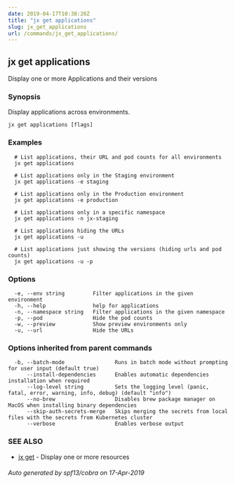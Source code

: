 ```yaml
---
date: 2019-04-17T10:38:20Z
title: "jx get applications"
slug: jx_get_applications
url: /commands/jx_get_applications/
---
```

## jx get applications

Display one or more Applications and their versions

### Synopsis

Display applications across environments.

```
jx get applications [flags]
```

### Examples

```
  # List applications, their URL and pod counts for all environments
  jx get applications
  
  # List applications only in the Staging environment
  jx get applications -e staging
  
  # List applications only in the Production environment
  jx get applications -e production
  
  # List applications only in a specific namespace
  jx get applications -n jx-staging
  
  # List applications hiding the URLs
  jx get applications -u
  
  # List applications just showing the versions (hiding urls and pod counts)
  jx get applications -u -p
```

### Options

```
  -e, --env string         Filter applications in the given environment
  -h, --help               help for applications
  -n, --namespace string   Filter applications in the given namespace
  -p, --pod                Hide the pod counts
  -w, --preview            Show preview environments only
  -u, --url                Hide the URLs
```

### Options inherited from parent commands

```
  -b, --batch-mode                Runs in batch mode without prompting for user input (default true)
      --install-dependencies      Enables automatic dependencies installation when required
      --log-level string          Sets the logging level (panic, fatal, error, warning, info, debug) (default "info")
      --no-brew                   Disables brew package manager on MacOS when installing binary dependencies
      --skip-auth-secrets-merge   Skips merging the secrets from local files with the secrets from Kubernetes cluster
      --verbose                   Enables verbose output
```

### SEE ALSO

* [jx get](/commands/jx_get/)	 - Display one or more resources

###### Auto generated by spf13/cobra on 17-Apr-2019
